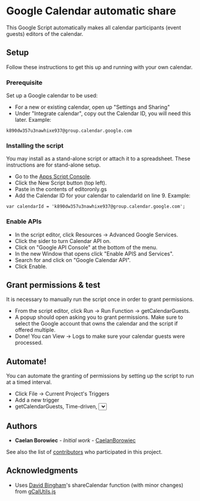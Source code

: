 # Google Calendar automatic share

This Google Script automatically makes all calendar participants (event guests) editors of the calendar.

## Setup

Follow these instructions to get this up and running with your own calendar.

### Prerequisite

Set up a Google calendar to be used:
* For a new or existing calendar, open up "Settings and Sharing"
* Under "Integrate calendar", copy out the Calendar ID, you will need this later. Example:
```
k890dw357u3nawhixe937@group.calendar.google.com
```

### Installing the script

You may install as a stand-alone script or attach it to a spreadsheet.  These instructions are for stand-alone setup.

* Go to the [Apps Script Console](https://script.google.com/).
* Click the New Script button (top left).
* Paste in the contents of editoronly.gs
* Add the Calendar ID for your calendar to calendarId on line 9. Example:

```
var calendarId = 'k890dw357u3nawhixe937@group.calendar.google.com';
```

### Enable APIs
* In the script editor, click Resources -> Advanced Google Services.
* Click the sider to turn Calendar API on.
* Click on "Google API Console" at the bottom of the menu.
* In the new Window that opens click "Enable APIS and Services".
* Search for and click on "Google Calendar API".
* Click Enable.

## Grant permissions & test
It is necessary to manually run the script once in order to grant permissions.

* From the script editor, click Run -> Run Function -> getCalendarGuests.
* A popup should open asking you to grant permissions.  Make sure to select the Google account that owns the calendar and the script if offered multiple.
* Done! You can View -> Logs to make sure your calendar guests were processed.


## Automate!
You can automate the granting of permissions by setting up the script to run at a timed interval.

* Click File -> Current Project's Triggers
* Add a new trigger
* getCalendarGuests, Time-driven, <select your own interval>


## Authors

* **Caelan Borowiec** - *Initial work* - [CaelanBorowiec](https://github.com/CaelanBorowiec/)

See also the list of [contributors](https://github.com/your/project/contributors) who participated in this project.


## Acknowledgments

* Uses [David Bingham](https://gist.github.com/mogsdad)'s shareCalendar function (with minor changes) from [gCalUtils.js](https://gist.github.com/mogsdad/5548177)
